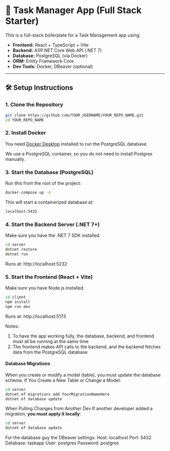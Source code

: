 # 🧠 Task Manager App (Full Stack Starter)

This is a full-stack boilerplate for a Task Management app using:

- **Frontend:** React + TypeScript + Vite
- **Backend:** ASP.NET Core Web API (.NET 7)
- **Database:** PostgreSQL (via Docker)
- **ORM:** Entity Framework Core
- **Dev Tools:** Docker, DBeaver (optional)

---

## 🛠️ Setup Instructions

### 1. Clone the Repository

```bash
git clone https://github.com/YOUR_USERNAME/YOUR_REPO_NAME.git
cd YOUR_REPO_NAME
```

### 2. Install Docker
You need [Docker Desktop](https://www.docker.com/products/docker-desktop/) installed to run the PostgreSQL database.

We use a PostgreSQL container, so you do not need to install Postgres manually.

### 3. Start the Database (PostgreSQL)

Run this from the root of the project:
```bash
docker-compose up -d
```

This will start a containerized database at:
```bash
localhost:5432
```

### 4. Start the Backend Server (.NET 7+)

Make sure you have the .NET 7 SDK installed.
```bash
cd server
dotnet restore
dotnet run
```

Runs at:
http://localhost:5232

### 5. Start the Frontend (React + Vite)

Make sure you have Node.js installed.
```bash
cd client
npm install
npm run dev
```

Runs at:
http://localhost:5173

Notes:
1. To have the app working fully, the database, backend, and frontend must all be running at the same time
2. The frontend makes API calls to the backend, and the backend fetches data from the PostgreSQL database

#### Database Migrations

When you create or modify a model (table), you must update the database schema.
If You Create a New Table or Change a Model:
```bash
cd server
dotnet ef migrations add YourMigrationNameHere
dotnet ef database update
```

When Pulling Changes from Another Dev
If another developer added a migration, **you must apply it locally**:
```bash
cd server
dotnet ef database update
```

For the database guy the DBeaver settings:
Host:	localhost
Port:	5432
Database:	taskapp
User:	postgres
Password:	postgres